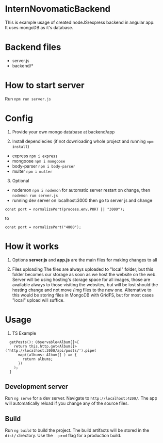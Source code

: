 # InternNovomaticBackend

This is example usage of created nodeJS/express backend in angular app. It uses mongoDB as it's database.

# Backend files
- server.js
- backend/*

# How to start server
Run `npm run server.js`

# Config
1. Provide your own mongo database at backend/app

2. Install dependiecies (if not downloading whole project and running `npm install`)
- express `npm i express`
- mongoose `npm i mongoose`
- body-parser `npm i body-parser`
- multer `npm i multer`

3. Optional
- nodemon `npm i nodemon` for automatic server restart on change, then `nodemon run server.js`
- running dev server on localhost:3000 then go to server js and change
```
const port = normalizePort(process.env.PORT || "3000");
```
to
```
const port = normalizePort("4000");
```

# How it works
1. Options
<b>server.js</b> and <b>app.js</b> are the main files for making changes to all

2. Files uploading
The files are always uploaded to "local" folder, but this folder becomes our storage as soon as we host the website on the web. Server will be using hosting's storage space for all images, those are available always to those visiting the websites, but will be lost should the hosting change and not move /img files to the new one. Alternative to this would be storing files in MongoDB with GridFS, but for most cases "local" upload will suffice.

# Usage
1. TS Example
```
  getPosts(): Observable<Album[]>{
    return this.http.get<Album[]>('http://localhost:3000/api/posts/').pipe(
      map((albums: Album[] ) => {
        return albums;
      })
    );
  }
```

## Development server

Run `ng serve` for a dev server. Navigate to `http://localhost:4200/`. The app will automatically reload if you change any of the source files.

## Build

Run `ng build` to build the project. The build artifacts will be stored in the `dist/` directory. Use the `--prod` flag for a production build.


